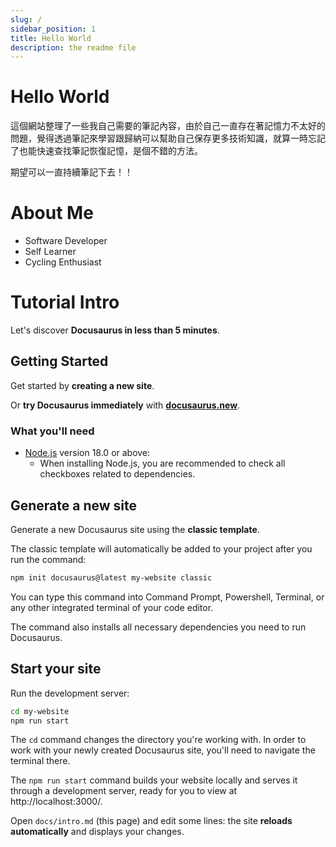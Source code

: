 ```yaml
---
slug: /
sidebar_position: 1
title: Hello World
description: the readme file
---
```


# Hello World

這個網站整理了一些我自己需要的筆記內容，由於自己一直存在著記憶力不太好的問題，覺得透過筆記來學習跟歸納可以幫助自己保存更多技術知識，就算一時忘記了也能快速查找筆記恢復記憶，是個不錯的方法。

期望可以一直持續筆記下去！！

# About Me

* Software Developer
* Self Learner
* Cycling Enthusiast


# Tutorial Intro

Let's discover **Docusaurus in less than 5 minutes**.

## Getting Started

Get started by **creating a new site**.

Or **try Docusaurus immediately** with **[docusaurus.new](https://docusaurus.new)**.

### What you'll need

- [Node.js](https://nodejs.org/en/download/) version 18.0 or above:
  - When installing Node.js, you are recommended to check all checkboxes related to dependencies.

## Generate a new site

Generate a new Docusaurus site using the **classic template**.

The classic template will automatically be added to your project after you run the command:

```bash
npm init docusaurus@latest my-website classic
```

You can type this command into Command Prompt, Powershell, Terminal, or any other integrated terminal of your code editor.

The command also installs all necessary dependencies you need to run Docusaurus.

## Start your site

Run the development server:

```bash
cd my-website
npm run start
```

The `cd` command changes the directory you're working with. In order to work with your newly created Docusaurus site, you'll need to navigate the terminal there.

The `npm run start` command builds your website locally and serves it through a development server, ready for you to view at http://localhost:3000/.

Open `docs/intro.md` (this page) and edit some lines: the site **reloads automatically** and displays your changes.
